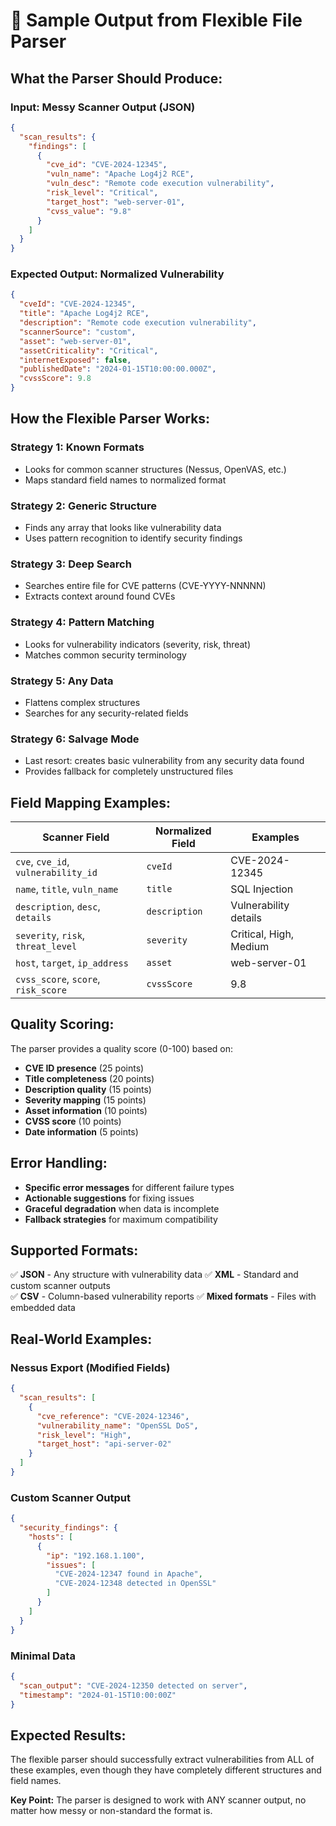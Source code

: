# 🎯 **Sample Output from Flexible File Parser**

## **What the Parser Should Produce:**

### **Input: Messy Scanner Output (JSON)**
```json
{
  "scan_results": {
    "findings": [
      {
        "cve_id": "CVE-2024-12345",
        "vuln_name": "Apache Log4j2 RCE",
        "vuln_desc": "Remote code execution vulnerability",
        "risk_level": "Critical",
        "target_host": "web-server-01",
        "cvss_value": "9.8"
      }
    ]
  }
}
```

### **Expected Output: Normalized Vulnerability**
```json
{
  "cveId": "CVE-2024-12345",
  "title": "Apache Log4j2 RCE",
  "description": "Remote code execution vulnerability",
  "scannerSource": "custom",
  "asset": "web-server-01",
  "assetCriticality": "Critical",
  "internetExposed": false,
  "publishedDate": "2024-01-15T10:00:00.000Z",
  "cvssScore": 9.8
}
```

## **How the Flexible Parser Works:**

### **Strategy 1: Known Formats**
- Looks for common scanner structures (Nessus, OpenVAS, etc.)
- Maps standard field names to normalized format

### **Strategy 2: Generic Structure**
- Finds any array that looks like vulnerability data
- Uses pattern recognition to identify security findings

### **Strategy 3: Deep Search**
- Searches entire file for CVE patterns (CVE-YYYY-NNNNN)
- Extracts context around found CVEs

### **Strategy 4: Pattern Matching**
- Looks for vulnerability indicators (severity, risk, threat)
- Matches common security terminology

### **Strategy 5: Any Data**
- Flattens complex structures
- Searches for any security-related fields

### **Strategy 6: Salvage Mode**
- Last resort: creates basic vulnerability from any security data found
- Provides fallback for completely unstructured files

## **Field Mapping Examples:**

| **Scanner Field** | **Normalized Field** | **Examples** |
|-------------------|----------------------|--------------|
| `cve`, `cve_id`, `vulnerability_id` | `cveId` | CVE-2024-12345 |
| `name`, `title`, `vuln_name` | `title` | SQL Injection |
| `description`, `desc`, `details` | `description` | Vulnerability details |
| `severity`, `risk`, `threat_level` | `severity` | Critical, High, Medium |
| `host`, `target`, `ip_address` | `asset` | web-server-01 |
| `cvss_score`, `score`, `risk_score` | `cvssScore` | 9.8 |

## **Quality Scoring:**

The parser provides a quality score (0-100) based on:
- **CVE ID presence** (25 points)
- **Title completeness** (20 points)  
- **Description quality** (15 points)
- **Severity mapping** (15 points)
- **Asset information** (10 points)
- **CVSS score** (10 points)
- **Date information** (5 points)

## **Error Handling:**

- **Specific error messages** for different failure types
- **Actionable suggestions** for fixing issues
- **Graceful degradation** when data is incomplete
- **Fallback strategies** for maximum compatibility

## **Supported Formats:**

✅ **JSON** - Any structure with vulnerability data
✅ **XML** - Standard and custom scanner outputs  
✅ **CSV** - Column-based vulnerability reports
✅ **Mixed formats** - Files with embedded data

## **Real-World Examples:**

### **Nessus Export (Modified Fields)**
```json
{
  "scan_results": [
    {
      "cve_reference": "CVE-2024-12346",
      "vulnerability_name": "OpenSSL DoS",
      "risk_level": "High",
      "target_host": "api-server-02"
    }
  ]
}
```

### **Custom Scanner Output**
```json
{
  "security_findings": {
    "hosts": [
      {
        "ip": "192.168.1.100",
        "issues": [
          "CVE-2024-12347 found in Apache",
          "CVE-2024-12348 detected in OpenSSL"
        ]
      }
    ]
  }
}
```

### **Minimal Data**
```json
{
  "scan_output": "CVE-2024-12350 detected on server",
  "timestamp": "2024-01-15T10:00:00Z"
}
```

## **Expected Results:**

The flexible parser should successfully extract vulnerabilities from ALL of these examples, even though they have completely different structures and field names.

**Key Point:** The parser is designed to work with ANY scanner output, no matter how messy or non-standard the format is.
